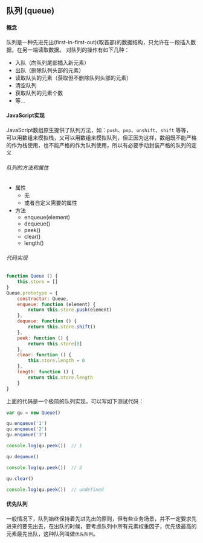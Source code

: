 ## 队列 (queue)
#### 概念
队列是一种先进先出(first-in-first-out)(取首部)的数据结构，只允许在一段插入数据，在另一端读取数据。
对队列的操作有如下几种：
* 入队（向队列尾部插入新元素）
* 出队（删除队列头部的元素）
* 读取队头的元素（获取但不删除队列头部的元素）
* 清空队列
* 获取队列的元素个数
* 等...

#### JavaScript实现
JavaScript数组原生提供了队列方法，如：`push`、`pop`、`unshift`、`shift` 等等，可以用数组来模拟栈，又可以用数组来模拟队列，但正因为这样，数组既不能严格的作为栈使用，也不能严格的作为队列使用，所以有必要手动封装严格的队列的定义

###### 队列的方法和属性
* 属性
    * 无
    * 或者自定义需要的属性
* 方法
    * enqueue(element)
    * dequeue()
    * peek()
    * clear()
    * length()

###### 代码实现
```js
function Queue () {
    this.store = []
}
Queue.prototype = {
    constructor: Queue,
    enqueue: function (element) {
        return this.store.push(element)
    },
    dequeue: function () {
        return this.store.shift()
    },
    peek: function () {
        return this.store[0]
    },
    clear: function () {
        this.store.length = 0
    },
    length: function () {
        return this.store.length
    }
}
```

上面的代码是一个极简的队列实现，可以写如下测试代码：
```js
var qu = new Queue()

qu.enqueue('1')
qu.enqueue('2')
qu.enqueue('3')

console.log(qu.peek())  // 1

qu.dequeue()

console.log(qu.peek())  // 2

qu.clear()

console.log(qu.peek())  // undefined
```

#### 优先队列
一般情况下，队列始终保持着先进先出的原则，但有些业务场景，并不一定要求先进来的要先出去，在出队的时候，要考虑队列中所有元素权重因子，优先级最高的元素最先出队，这种队列叫做`优先队列`。
